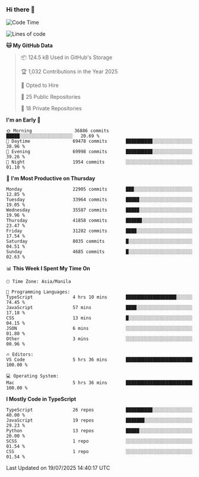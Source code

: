 ### Hi there 👋

<!--START_SECTION:waka-->
![Code Time](http://img.shields.io/badge/Code%20Time-1%2C943%20hrs%2031%20mins-blue)

![Lines of code](https://img.shields.io/badge/From%20Hello%20World%20I%27ve%20Written-67.8%20million%20lines%20of%20code-blue)

**🐱 My GitHub Data** 

> 📦 124.5 kB Used in GitHub's Storage 
 > 
> 🏆 1,032 Contributions in the Year 2025
 > 
> 💼 Opted to Hire
 > 
> 📜 25 Public Repositories 
 > 
> 🔑 18 Private Repositories 
 > 
**I'm an Early 🐤** 

```text
🌞 Morning                36886 commits       █████░░░░░░░░░░░░░░░░░░░░   20.69 % 
🌆 Daytime                69478 commits       ██████████░░░░░░░░░░░░░░░   38.96 % 
🌃 Evening                69998 commits       ██████████░░░░░░░░░░░░░░░   39.26 % 
🌙 Night                  1954 commits        ░░░░░░░░░░░░░░░░░░░░░░░░░   01.10 % 
```
📅 **I'm Most Productive on Thursday** 

```text
Monday                   22905 commits       ███░░░░░░░░░░░░░░░░░░░░░░   12.85 % 
Tuesday                  33964 commits       █████░░░░░░░░░░░░░░░░░░░░   19.05 % 
Wednesday                35587 commits       █████░░░░░░░░░░░░░░░░░░░░   19.96 % 
Thursday                 41858 commits       ██████░░░░░░░░░░░░░░░░░░░   23.47 % 
Friday                   31282 commits       ████░░░░░░░░░░░░░░░░░░░░░   17.54 % 
Saturday                 8035 commits        █░░░░░░░░░░░░░░░░░░░░░░░░   04.51 % 
Sunday                   4685 commits        █░░░░░░░░░░░░░░░░░░░░░░░░   02.63 % 
```


📊 **This Week I Spent My Time On** 

```text
🕑︎ Time Zone: Asia/Manila

💬 Programming Languages: 
TypeScript               4 hrs 10 mins       ███████████████████░░░░░░   74.45 % 
JavaScript               57 mins             ████░░░░░░░░░░░░░░░░░░░░░   17.18 % 
CSS                      13 mins             █░░░░░░░░░░░░░░░░░░░░░░░░   04.15 % 
JSON                     6 mins              ░░░░░░░░░░░░░░░░░░░░░░░░░   01.80 % 
Other                    3 mins              ░░░░░░░░░░░░░░░░░░░░░░░░░   00.96 % 

🔥 Editors: 
VS Code                  5 hrs 36 mins       █████████████████████████   100.00 % 

💻 Operating System: 
Mac                      5 hrs 36 mins       █████████████████████████   100.00 % 
```

**I Mostly Code in TypeScript** 

```text
TypeScript               26 repos            ██████████░░░░░░░░░░░░░░░   40.00 % 
JavaScript               19 repos            ███████░░░░░░░░░░░░░░░░░░   29.23 % 
Python                   13 repos            █████░░░░░░░░░░░░░░░░░░░░   20.00 % 
SCSS                     1 repo              ░░░░░░░░░░░░░░░░░░░░░░░░░   01.54 % 
CSS                      1 repo              ░░░░░░░░░░░░░░░░░░░░░░░░░   01.54 % 
```




 Last Updated on 19/07/2025 14:40:17 UTC
<!--END_SECTION:waka-->
